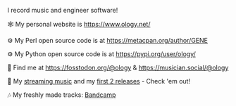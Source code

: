 I record music and engineer software!

🕸️ My personal website is https://www.ology.net/

⚙️ My Perl open source code is at https://metacpan.org/author/GENE

⚙️ My Python open source code is at https://pypi.org/user/ology/

🙌 Find me at https://fosstodon.org/@ology & https://musician.social/@ology

🎵 My [streaming music](https://www.youtube.com/@GeneBoggs) and my [first 2 releases](https://songwhip.com/peoplebeforetime) - Check 'em out!

🎶 My freshly made tracks: [Bandcamp](https://geneboggs.bandcamp.com/)
